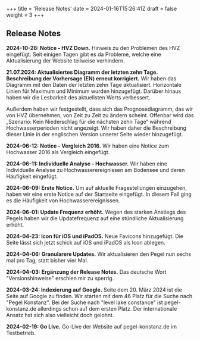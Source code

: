 +++
title = 'Release Notes'
date = 2024-01-16T15:26:41Z
draft = false
weight = 3
+++

## Release Notes

**2024-10-28: Notice - HVZ Down.**
Hinweis zu den Problemen des HVZ eingefügt. Seit einigen Tagen gibt es da Probleme, welche eine Aktualisierung der Website teilweise verhindern. 

**21.07.2024: Aktualisiertes Diagramm der letzten zehn Tage. Beschreibung der Vorhersage (EN) erneut korrigiert.**
Wir haben das Diagramm mit den Daten der letzten zehn Tage aktualisiert. Horizontale Linien für Maximum und Minimum wurden hinzugefügt. Darüber hinaus haben wir die Lesbarkeit des aktuellsten Werts verbessert.

Außerdem haben wir festgestellt, dass sich das Prognosediagramm, das wir von HVZ übernehmen, von Zeit zu Zeit zu ändern scheint. Offenbar wird das „Szenario: Kein Niederschlag für die nächsten zehn Tage“ während Hochwasserperioden nicht angezeigt. Wir haben daher die Beschreibung dieser Linie in der englischen Version unserer Seite wieder hinzugefügt.

**2024-06-12: Notice - Vergleich 2016.**
Wir haben eine Notice zum Hochwasser 2016 als Vergleich eingefügt.

**2024-06-11: Individuelle Analyse - Hochwasser.**
Wir haben eine Individuelle Analyse zu Hochwasserereignissen am Bodensee und deren Häufigkeit eingefügt.

**2024-06-09: Erste Notice.**
Um auf aktuelle Fragestellungen einzugehen, haben wir eine erste Notice auf der Startseite eingefügt. In diesem Fall ging es die Häufigkeit von Hochwasserereignissen.

**2024-06-01: Update Frequenz erhöht.**
Wegen des starken Anstiegs des Pegels haben wir die Updatefrequenz auf eine stündliche Aktualisierung erhöht.

**2024-04-23: Icon für iOS und iPadOS.**
Neue Favicons hinzugefügt. Die Seite lässt sich jetzt schick auf iOS und iPadOS als Icon ablegen.

**2024-04-06: Granularere Updates.**
Wir aktualisieren den Pegel nun sechs mal pro Tag, statt bisher vier Mal.

**2024-04-03: Ergänzung der Release Notes.**
Das deutsche Wort "Versionshinweise" erschien mir zu sperrig.

**2024-03-24: Indexierung auf Google.**
Seite dem 20. März 2024 ist die Seite auf Google zu finden. Wir starten mit dem 46 Platz für die Suche nach "Pegel Konstanz". Bei der Suche nach "level lake constance" ist pegel-konstanz.de allerdings schon auf dem ersten Platz. Der internationale Ansatz hat sich also vielleicht doch gelohnt.

**2024-02-19: Go Live.**
Go-Live der Website auf pegel-konstanz.de im Testbetrieb.
